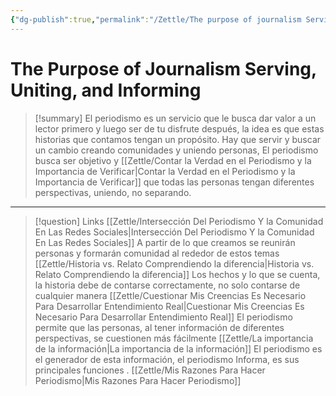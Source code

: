 ```yaml
---
{"dg-publish":true,"permalink":"/Zettle/The purpose of journalism Serving, uniting, and informing/","title":"The purpose of journalism Serving, uniting, and informing","tags":["ZeType/Pensamiento"],"updated":"2023-09-25T12:37:13.255-05:00"}
---
```



# The Purpose of Journalism Serving, Uniting, and Informing

> [!summary] 
> El periodismo es un servicio que le busca dar valor a un lector primero y luego ser de tu disfrute después, la idea es que estas historias que contamos tengan un propósito. Hay que servir y buscar un cambio creando comunidades y uniendo personas, El periodismo busca ser objetivo y [[Zettle/Contar la Verdad en el Periodismo y la Importancia de Verificar\|Contar la Verdad en el Periodismo y la Importancia de Verificar]] que todas las personas tengan diferentes perspectivas, uniendo, no separando.

- - - 
> [!question] Links
> [[Zettle/Intersección Del Periodismo Y la Comunidad En Las Redes Sociales\|Intersección Del Periodismo Y la Comunidad En Las Redes Sociales]] A partir de lo que creamos se reunirán personas y formarán comunidad al rededor de estos temas
> [[Zettle/Historia vs. Relato Comprendiendo la diferencia\|Historia vs. Relato Comprendiendo la diferencia]] Los hechos y lo que se cuenta, la historia debe de contarse correctamente, no solo contarse de cualquier manera
> [[Zettle/Cuestionar Mis Creencias Es Necesario Para Desarrollar Entendimiento Real\|Cuestionar Mis Creencias Es Necesario Para Desarrollar Entendimiento Real]] El periodismo permite que las personas, al tener información de diferentes perspectivas, se cuestionen más fácilmente
> [[Zettle/La importancia de la información\|La importancia de la información]] El periodismo es el generador de esta información, el periodismo Informa, es sus principales funciones
>.
> [[Zettle/Mis Razones Para Hacer Periodismo\|Mis Razones Para Hacer Periodismo]]

